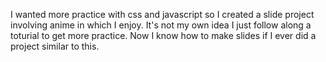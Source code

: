I wanted more practice with css and javascript so I created a slide project involving anime in which I enjoy. It's not my own idea I just follow along a toturial 
to get more practice. Now I know how to make slides if I ever did a project similar to this. 
